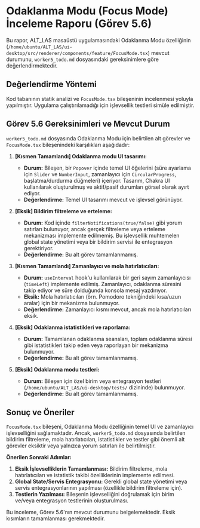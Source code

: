 # Odaklanma Modu (Focus Mode) İnceleme Raporu (Görev 5.6)

Bu rapor, ALT_LAS masaüstü uygulamasındaki Odaklanma Modu özelliğinin (`/home/ubuntu/ALT_LAS/ui-desktop/src/renderer/components/feature/FocusMode.tsx`) mevcut durumunu, `worker5_todo.md` dosyasındaki gereksinimlere göre değerlendirmektedir.

## Değerlendirme Yöntemi

Kod tabanının statik analizi ve `FocusMode.tsx` bileşeninin incelenmesi yoluyla yapılmıştır. Uygulama çalıştırılamadığı için işlevsellik testleri simüle edilmiştir.

## Görev 5.6 Gereksinimleri ve Mevcut Durum

`worker5_todo.md` dosyasında Odaklanma Modu için belirtilen alt görevler ve `FocusMode.tsx` bileşenindeki karşılıkları aşağıdadır:

1.  **[Kısmen Tamamlandı] Odaklanma modu UI tasarımı:**
    *   **Durum:** Bileşen, bir `Popover` içinde temel UI öğelerini (süre ayarlama için `Slider` ve `NumberInput`, zamanlayıcı için `CircularProgress`, başlatma/durdurma düğmeleri) içeriyor. Tasarım, Chakra UI kullanılarak oluşturulmuş ve aktif/pasif durumları görsel olarak ayırt ediyor.
    *   **Değerlendirme:** Temel UI tasarımı mevcut ve işlevsel görünüyor.

2.  **[Eksik] Bildirim filtreleme ve erteleme:**
    *   **Durum:** Kod içinde `filterNotifications(true/false)` gibi yorum satırları bulunuyor, ancak gerçek filtreleme veya erteleme mekanizması implemente edilmemiş. Bu işlevsellik muhtemelen global state yönetimi veya bir bildirim servisi ile entegrasyon gerektiriyor.
    *   **Değerlendirme:** Bu alt görev tamamlanmamış.

3.  **[Kısmen Tamamlandı] Zamanlayıcı ve mola hatırlatıcıları:**
    *   **Durum:** `useInterval` hook'u kullanılarak bir geri sayım zamanlayıcısı (`timeLeft`) implemente edilmiş. Zamanlayıcı, odaklanma süresini takip ediyor ve süre dolduğunda konsola mesaj yazdırıyor.
    *   **Eksik:** Mola hatırlatıcıları (örn. Pomodoro tekniğindeki kısa/uzun aralar) için bir mekanizma bulunmuyor.
    *   **Değerlendirme:** Zamanlayıcı kısmı mevcut, ancak mola hatırlatıcıları eksik.

4.  **[Eksik] Odaklanma istatistikleri ve raporlama:**
    *   **Durum:** Tamamlanan odaklanma seansları, toplam odaklanma süresi gibi istatistikleri takip eden veya raporlayan bir mekanizma bulunmuyor.
    *   **Değerlendirme:** Bu alt görev tamamlanmamış.

5.  **[Eksik] Odaklanma modu testleri:**
    *   **Durum:** Bileşen için özel birim veya entegrasyon testleri (`/home/ubuntu/ALT_LAS/ui-desktop/tests/` dizininde) bulunmuyor.
    *   **Değerlendirme:** Bu alt görev tamamlanmamış.

## Sonuç ve Öneriler

`FocusMode.tsx` bileşeni, Odaklanma Modu özelliğinin temel UI ve zamanlayıcı işlevselliğini sağlamaktadır. Ancak, `worker5_todo.md` dosyasında belirtilen bildirim filtreleme, mola hatırlatıcıları, istatistikler ve testler gibi önemli alt görevler eksiktir veya yalnızca yorum satırları ile belirtilmiştir.

**Önerilen Sonraki Adımlar:**

1.  **Eksik İşlevselliklerin Tamamlanması:** Bildirim filtreleme, mola hatırlatıcıları ve istatistik takibi özelliklerinin implemente edilmesi.
2.  **Global State/Servis Entegrasyonu:** Gerekli global state yönetimi veya servis entegrasyonlarının yapılması (özellikle bildirim filtreleme için).
3.  **Testlerin Yazılması:** Bileşenin işlevselliğini doğrulamak için birim ve/veya entegrasyon testlerinin oluşturulması.

Bu inceleme, Görev 5.6'nın mevcut durumunu belgelemektedir. Eksik kısımların tamamlanması gerekmektedir.
